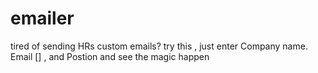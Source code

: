 # emailer
tired of sending HRs custom emails? try this , just enter Company name. Email [] , and Postion and see the magic happen
